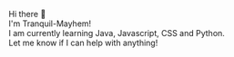 Hi there 👋 <br>
I'm Tranquil-Mayhem! <br>
I am currently learning Java, Javascript, CSS and Python. <br>
Let me know if I can help with anything!
